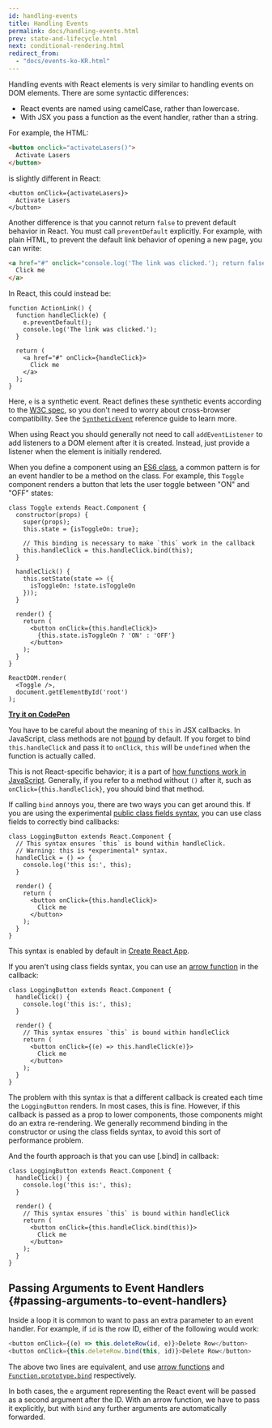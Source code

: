 ```yaml
---
id: handling-events
title: Handling Events
permalink: docs/handling-events.html
prev: state-and-lifecycle.html
next: conditional-rendering.html
redirect_from:
  - "docs/events-ko-KR.html"
---
```


Handling events with React elements is very similar to handling events on DOM elements. There are some syntactic differences:

* React events are named using camelCase, rather than lowercase.
* With JSX you pass a function as the event handler, rather than a string.

For example, the HTML:

```html
<button onclick="activateLasers()">
  Activate Lasers
</button>
```

is slightly different in React:

```js{1}
<button onClick={activateLasers}>
  Activate Lasers
</button>
```

Another difference is that you cannot return `false` to prevent default behavior in React. You must call `preventDefault` explicitly. For example, with plain HTML, to prevent the default link behavior of opening a new page, you can write:

```html
<a href="#" onclick="console.log('The link was clicked.'); return false">
  Click me
</a>
```

In React, this could instead be:

```js{2-5,8}
function ActionLink() {
  function handleClick(e) {
    e.preventDefault();
    console.log('The link was clicked.');
  }

  return (
    <a href="#" onClick={handleClick}>
      Click me
    </a>
  );
}
```

Here, `e` is a synthetic event. React defines these synthetic events according to the [W3C spec](https://www.w3.org/TR/DOM-Level-3-Events/), so you don't need to worry about cross-browser compatibility. See the [`SyntheticEvent`](/docs/events.html) reference guide to learn more.

When using React you should generally not need to call `addEventListener` to add listeners to a DOM element after it is created. Instead, just provide a listener when the element is initially rendered.

When you define a component using an [ES6 class](https://developer.mozilla.org/en/docs/Web/JavaScript/Reference/Classes), a common pattern is for an event handler to be a method on the class. For example, this `Toggle` component renders a button that lets the user toggle between "ON" and "OFF" states:

```js{6,7,10-14,18}
class Toggle extends React.Component {
  constructor(props) {
    super(props);
    this.state = {isToggleOn: true};

    // This binding is necessary to make `this` work in the callback
    this.handleClick = this.handleClick.bind(this);
  }

  handleClick() {
    this.setState(state => ({
      isToggleOn: !state.isToggleOn
    }));
  }

  render() {
    return (
      <button onClick={this.handleClick}>
        {this.state.isToggleOn ? 'ON' : 'OFF'}
      </button>
    );
  }
}

ReactDOM.render(
  <Toggle />,
  document.getElementById('root')
);
```

[**Try it on CodePen**](https://codepen.io/gaearon/pen/xEmzGg?editors=0010)

You have to be careful about the meaning of `this` in JSX callbacks. In JavaScript, class methods are not [bound](https://developer.mozilla.org/en/docs/Web/JavaScript/Reference/Global_objects/Function/bind) by default. If you forget to bind `this.handleClick` and pass it to `onClick`, `this` will be `undefined` when the function is actually called.

This is not React-specific behavior; it is a part of [how functions work in JavaScript](https://www.smashingmagazine.com/2014/01/understanding-javascript-function-prototype-bind/). Generally, if you refer to a method without `()` after it, such as `onClick={this.handleClick}`, you should bind that method.

If calling `bind` annoys you, there are two ways you can get around this. If you are using the experimental [public class fields syntax](https://babeljs.io/docs/plugins/transform-class-properties/), you can use class fields to correctly bind callbacks:

```js{2-6}
class LoggingButton extends React.Component {
  // This syntax ensures `this` is bound within handleClick.
  // Warning: this is *experimental* syntax.
  handleClick = () => {
    console.log('this is:', this);
  }

  render() {
    return (
      <button onClick={this.handleClick}>
        Click me
      </button>
    );
  }
}
```

This syntax is enabled by default in [Create React App](https://github.com/facebookincubator/create-react-app).

If you aren't using class fields syntax, you can use an [arrow function](https://developer.mozilla.org/en/docs/Web/JavaScript/Reference/Functions/Arrow_functions) in the callback:

```js{7-9}
class LoggingButton extends React.Component {
  handleClick() {
    console.log('this is:', this);
  }

  render() {
    // This syntax ensures `this` is bound within handleClick
    return (
      <button onClick={(e) => this.handleClick(e)}>
        Click me
      </button>
    );
  }
}
```

The problem with this syntax is that a different callback is created each time the `LoggingButton` renders. In most cases, this is fine. However, if this callback is passed as a prop to lower components, those components might do an extra re-rendering. We generally recommend binding in the constructor or using the class fields syntax, to avoid this sort of performance problem.

And the fourth approach is that you can use [.bind] in callback:

```js{9}
class LoggingButton extends React.Component {
  handleClick() {
    console.log('this is:', this);
  }

  render() {
    // This syntax ensures `this` is bound within handleClick
    return (
      <button onClick={this.handleClick.bind(this)}>
        Click me
      </button>
    );
  }
}
```

## Passing Arguments to Event Handlers {#passing-arguments-to-event-handlers}

Inside a loop it is common to want to pass an extra parameter to an event handler. For example, if `id` is the row ID, either of the following would work:

```js
<button onClick={(e) => this.deleteRow(id, e)}>Delete Row</button>
<button onClick={this.deleteRow.bind(this, id)}>Delete Row</button>
```

The above two lines are equivalent, and use [arrow functions](https://developer.mozilla.org/en-US/docs/Web/JavaScript/Reference/Functions/Arrow_functions) and [`Function.prototype.bind`](https://developer.mozilla.org/en-US/docs/Web/JavaScript/Reference/Global_objects/Function/bind) respectively.

In both cases, the `e` argument representing the React event will be passed as a second argument after the ID. With an arrow function, we have to pass it explicitly, but with `bind` any further arguments are automatically forwarded.
